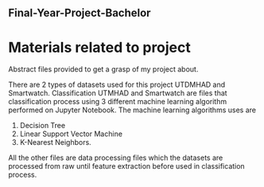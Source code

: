 ## Final-Year-Project-Bachelor
# Materials related to project

Abstract files provided to get a grasp of my project about. 

There are 2 types of datasets used for this project UTDMHAD and Smartwatch.
Classification UTMHAD and Smartwatch are files that classification process using 3 different machine learning algorithm performed on Jupyter Notebook. 
The machine learning algorithms uses are 
  1. Decision Tree
  2. Linear Support Vector Machine
  3. K-Nearest Neighbors.
 
All the other files are data processing files which the datasets are processed from raw until feature extraction before used in classification process. 
